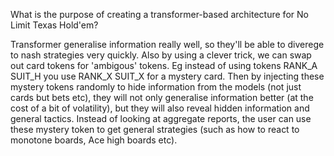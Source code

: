 What is the purpose of creating a transformer-based architecture for No Limit Texas Hold'em?

Transformer generalise information really well, so they'll be able to diverege to nash strategies very quickly. Also by using a clever trick, we can swap out card tokens for 'ambigous' tokens. Eg instead of using tokens RANK_A SUIT_H you use RANK_X SUIT_X for a mystery card. Then by injecting these mystery tokens randomly to hide information from the models (not just cards but bets etc), they will not only generalise information better (at the cost of a bit of volatility), but they will also reveal hidden information and general tactics. Instead of looking at aggregate reports, the user can use these mystery token to get general strategies (such as how to react to monotone boards, Ace high boards etc).